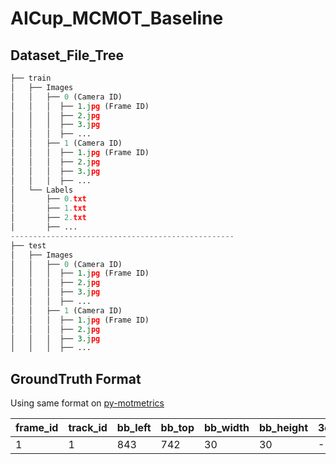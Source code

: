 # AICup_MCMOT_Baseline

## Dataset_File_Tree
```python
├── train
│   ├── Images
│   │   ├── 0 (Camera ID)
│   │   │  ├── 1.jpg (Frame ID)
│   │   │  ├── 2.jpg
│   │   │  ├── 3.jpg
│   │   │  ├── ...
│   │   ├── 1 (Camera ID)
│   │   │  ├── 1.jpg (Frame ID)
│   │   │  ├── 2.jpg
│   │   │  ├── 3.jpg
│   │   │  ├── ...
│   └── Labels
│       ├── 0.txt
│       ├── 1.txt
│       ├── 2.txt
│       ├── ...
--------------------------------------------------
├── test
│   ├── Images
│   │   ├── 0 (Camera ID)
│   │   │  ├── 1.jpg (Frame ID)
│   │   │  ├── 2.jpg
│   │   │  ├── 3.jpg
│   │   │  ├── ...
│   │   ├── 1 (Camera ID)
│   │   │  ├── 1.jpg (Frame ID)
│   │   │  ├── 2.jpg
│   │   │  ├── 3.jpg
│   │   │  ├── ...
```

## GroundTruth Format
Using same format on [py-motmetrics](https://github.com/cheind/py-motmetrics)

frame_id| track_id | bb_left|  bb_top | bb_width |bb_height|3d_x|3d_y|3d_z|
--------| -------- | -------| --------| ---------|-------- |----|----|----|
1       |1         |843     |742      | 30       |30       |-1  |-1  |-1  |
